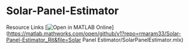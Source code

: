 # Solar-Panel-Estimator
Resource Links
[![Open in MATLAB Online](https://www.mathworks.com/images/responsive/global/open-in-matlab-online.svg)](https://matlab.mathworks.com/open/github/v1?repo=rmaram33/Solar-Panel-Estimator_Rit&file=Solar Panel Estimator/SolarPanelEstimator.mlx)
